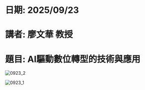 # 日期: 2025/09/23
# 講者: 廖文華 教授
# 題目: AI驅動數位轉型的技術與應用

![0923_2](https://github.com/user-attachments/assets/cfc62ad1-1e2d-44a3-ae01-7a91b3ae3237)

![0923_1](https://github.com/user-attachments/assets/0ee1743c-2bce-420b-87fa-31cb3dbc83e4)
